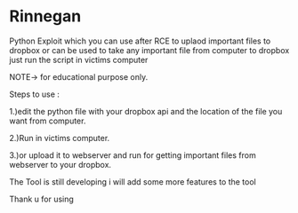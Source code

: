 # Rinnegan
Python Exploit which you can use after RCE to uplaod important files to dropbox or can be used to take any important file from computer to dropbox just run the script in victims computer


NOTE-> for educational purpose only.


Steps to use :



1.)edit the python file with your dropbox api and the location of the file you want from computer.


2.)Run in victims computer.



3.)or upload it to webserver and run for getting important files from webserver to your dropbox.



The Tool is still developing i will add some more features to the tool



Thank u for using

